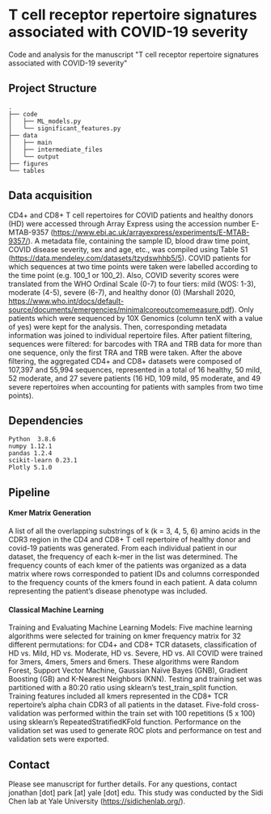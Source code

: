 # T cell receptor repertoire signatures associated with COVID-19 severity

Code and analysis for the manuscript "T cell receptor repertoire signatures associated with COVID-19 severity"

## Project Structure
```
.
├── code
│   ├── ML_models.py
│   └── significant_features.py
├── data
│   ├── main
│   ├── intermediate_files
│   └── output
├── figures
└── tables

```
## Data acquisition

CD4+ and CD8+ T cell repertoires for COVID patients and healthy donors (HD) were accessed through Array Express using the accession number E-MTAB-9357 (https://www.ebi.ac.uk/arrayexpress/experiments/E-MTAB-9357/). A metadata file, containing the sample ID, blood draw time point, COVID disease severity, sex and age, etc., was compiled using Table S1 (https://data.mendeley.com/datasets/tzydswhhb5/5). COVID patients for which sequences at two time points were taken were labelled according to the time point (e.g. 100_1 or 100_2). Also, COVID severity scores were translated from the WHO Ordinal Scale (0-7) to four tiers: mild (WOS: 1-3), moderate (4-5), severe (6-7), and healthy donor (0) (Marshall 2020, https://www.who.int/docs/default-source/documents/emergencies/minimalcoreoutcomemeasure.pdf). Only patients which were sequenced by 10X Genomics (column tenX with a value of yes) were kept for the analysis. Then, corresponding metadata information was joined to individual repertoire files. After patient filtering, sequences were filtered: for barcodes with TRA and TRB data for more than one sequence, only the first TRA and TRB were taken. After the above filtering, the aggregated CD4+ and CD8+ datasets were composed of 107,397 and 55,994 sequences, represented in a total of 16 healthy, 50 mild, 52 moderate, and 27 severe patients (16 HD, 109 mild, 95 moderate, and 49 severe repertoires when accounting for patients with samples from two time points).

## Dependencies

```
Python  3.8.6
numpy 1.12.1
pandas 1.2.4
scikit-learn 0.23.1
Plotly 5.1.0
```
## Pipeline

#### Kmer Matrix Generation
A list of all the overlapping substrings of k (k = 3, 4, 5, 6) amino acids in the CDR3 region in the CD4 and CD8+ T cell repertoire of healthy donor and covid-19 patients was generated. From each individual patient in our dataset, the frequency of each k-mer in the list was determined. The frequency counts of each kmer of the patients was organized as a data matrix where rows corresponded to patient IDs and columns corresponded to the frequency counts of the kmers found in each patient. A data column representing the patient’s disease phenotype was included.

#### Classical Machine Learning 

Training and Evaluating Machine Learning Models: Five machine learning algorithms were selected for training on kmer frequency matrix for 32 different permutations: for CD4+ and CD8+ TCR datasets, classification of HD vs. Mild, HD vs. Moderate, HD vs. Severe, HD vs. All COVID were trained for 3mers, 4mers, 5mers and 6mers. These algorithms were Random Forest, Support Vector Machine, Gaussian Naïve Bayes (GNB), Gradient Boosting (GB) and K-Nearest Neighbors (KNN). Testing and training set was partitioned with a 80:20 ratio using sklearn’s test_train_split function. Training features included all kmers represented in the CD8+ TCR repertoire’s alpha chain CDR3 of all patients in the dataset. Five-fold cross-validation was performed within the train set with 100 repetitions (5 x 100) using sklearn’s RepeatedStratifiedKFold function. Performance on the validation set was used to generate ROC plots and performance on test and validation sets were exported. 

## Contact

Please see manuscript for further details. For any questions, contact jonathan [dot] park [at] yale [dot] edu.
This study was conducted by the Sidi Chen lab at Yale University (https://sidichenlab.org/).
